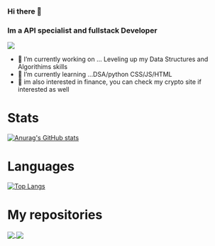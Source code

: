 ### Hi there 👋
### Im a API specialist and fullstack Developer

<img src='https://cdn.jsdelivr.net/gh/devicons/devicon/icons/devicon/devicon-original.svg'>

- 🔭 I’m currently working on ... Leveling up my Data Structures and Algorithims skills
- 🌱 I’m currently learning ...DSA/python CSS/JS/HTML
- 🌱 im also interested in finance, you can check my crypto site if interested as well

# Stats
[![Anurag's GitHub stats](https://github-readme-stats.vercel.app/api?username=calmcat1&theme=radical)](https://github.com/anuraghazra/github-readme-stats)

# Languages
[![Top Langs](https://github-readme-stats.vercel.app/api/top-langs/?username=calmcat1&hide=TeX&layout=donut&theme=dark)](https://github.com/anuraghazra/github-readme-stats)

# My repositories

<a href="https://github.com/anuraghazra/github-readme-stats">
  <img align="center" src="https://github-readme-stats.vercel.app/api/pin/?username=calmcat1&repo=util-files-for-future-APIs&theme=synthwave" />
</a>
<a href="https://github.com/anuraghazra/convoychat">
  <img align="center" src="https://github-readme-stats.vercel.app/api/pin/?username=calmcat1&repo=price-aggregator-mobile-phones-&theme=synthwave" />
</a>
